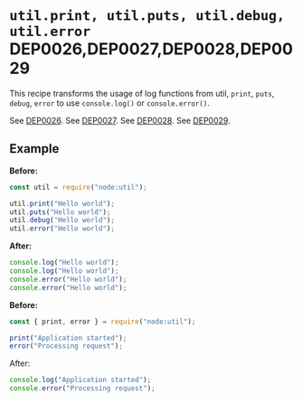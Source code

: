 # `util.print, util.puts, util.debug, util.error` DEP0026,DEP0027,DEP0028,DEP0029

This recipe transforms the usage of log functions from util, `print`, `puts`, `debug`, `error` to use `console.log()` or `console.error()`.

See [DEP0026](https://nodejs.org/api/deprecations.html#DEP0026).
See [DEP0027](https://nodejs.org/api/deprecations.html#DEP0027).
See [DEP0028](https://nodejs.org/api/deprecations.html#DEP0028).
See [DEP0029](https://nodejs.org/api/deprecations.html#DEP0029).

## Example

**Before:**

```js
const util = require("node:util");

util.print("Hello world");
util.puts("Hello world");
util.debug("Hello world");
util.error("Hello world");
```

**After:**

```js
console.log("Hello world");
console.log("Hello world");
console.error("Hello world");
console.error("Hello world");
```

**Before:**

```js
const { print, error } = require("node:util");

print("Application started");
error("Processing request");
```

After:

```js
console.log("Application started");
console.error("Processing request");
```
